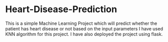 # Heart-Disease-Prediction
This is a simple Machine Learning Project which will predict whether the patient has heart disease or not based on the input parameters
I have used KNN algorithm for this project.
I have also deployed the project using flask.
